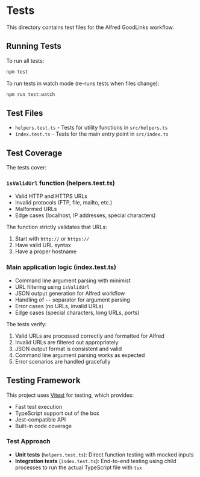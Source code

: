 # Tests

This directory contains test files for the Alfred GoodLinks workflow.

## Running Tests

To run all tests:

```bash
npm test
```

To run tests in watch mode (re-runs tests when files change):

```bash
npm run test:watch
```

## Test Files

- `helpers.test.ts` - Tests for utility functions in `src/helpers.ts`
- `index.test.ts` - Tests for the main entry point in `src/index.ts`

## Test Coverage

The tests cover:

### `isValidUrl` function (helpers.test.ts)

- Valid HTTP and HTTPS URLs
- Invalid protocols (FTP, file, mailto, etc.)
- Malformed URLs
- Edge cases (localhost, IP addresses, special characters)

The function strictly validates that URLs:

1. Start with `http://` or `https://`
2. Have valid URL syntax
3. Have a proper hostname

### Main application logic (index.test.ts)

- Command line argument parsing with minimist
- URL filtering using `isValidUrl`
- JSON output generation for Alfred workflow
- Handling of `--` separator for argument parsing
- Error cases (no URLs, invalid URLs)
- Edge cases (special characters, long URLs, ports)

The tests verify:

1. Valid URLs are processed correctly and formatted for Alfred
2. Invalid URLs are filtered out appropriately
3. JSON output format is consistent and valid
4. Command line argument parsing works as expected
5. Error scenarios are handled gracefully

## Testing Framework

This project uses [Vitest](https://vitest.dev/) for testing, which provides:

- Fast test execution
- TypeScript support out of the box
- Jest-compatible API
- Built-in code coverage

### Test Approach

- **Unit tests** (`helpers.test.ts`): Direct function testing with mocked inputs
- **Integration tests** (`index.test.ts`): End-to-end testing using child
  processes to run the actual TypeScript file with `tsx`
